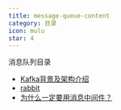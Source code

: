 ```yaml
---
title: message-queue-content
category: 目录
icon: mulu
star: 4
---
```


消息队列目录

- [Kafka背景及架构介绍](kafka.md)
- [rabbit](rabbit.md)
- [为什么一定要用消息中间件？](为什么一定要用消息中间件？.md)
